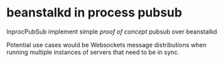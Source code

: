beanstalkd in process pubsub
============================

InprocPubSub implement simple *proof of concept* pubsub over beanstalkd

Potential use cases would be Websockets message distributions when running multiple instances of servers that need to be in sync.